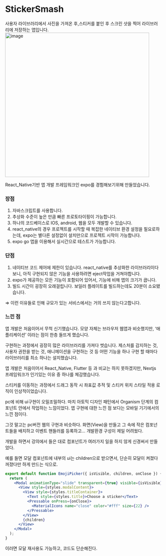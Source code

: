 # 

# StickerSmash

사용자 라이브러리에서 사진을 가져온 후,스티커를 붙인 후 스크린 샷을 찍어 라이브러리에 저장하는 앱입니다. 
<img width="466" alt="image" src="https://github.com/user-attachments/assets/d7c8d64a-929f-4579-87f1-50afd7e35b81">

React_Native기반 앱 개발 프레임워크인 expo를 경험해보기위해 만들었습니다. 

### 장점

1. 자바스크립트를 사용합니다. 
2. 추상화 수준이 높은 만큼 빠른 프로토타이핑이 가능합니다.
3. 하나의 코드베이스로 IOS, android, 웹을 모두 개발할 수 있습니다. 
4. react_native의 경우 프로젝트를 시작할 때 복잡한 네이티브 환경 설정을 필요로하는데, expo는 별다른 설정없이 설치만으로 프로젝트 시작이 가능합니다. 
5. expo go 앱을 이용해서 실시간으로 테스트가 가능합니다. 

### 단점

1. 네이티브 코드 제어에 제한이 있습니다. react_native를 추상화한 라이브러리이다보니, 아직 구현되지 않은 기능을 사용하려면 eject작업을 거쳐야합니다. 
2. expo가 제공하는 모든 기능이 포함되어 있어서, 기능에 비해 앱의 크기가 큽니다. 
3. 빌드 시간이 굉장히 오래걸립니다. 보일러 플레이트를 빌드하는데도 20분이 소요됐습니다. 

⇒ 이런 이유들로 인해 규모가 있는 서비스에서는 거의 쓰지 않는다고합니다. 

### 느낀 점

앱 개발은 처음이어서 무척 신기했습니다. 모양 자체는 브라우저 웹앱과 비슷했지만, ‘애플리케이션’ 이라는 점이 한층 들뜨게 했습니다. 

구현하는 과정에서 굉장히 많은 라이브러리를 가져다 썻습니다. 제스처를 감지하는 것, 사용자 권한을 받는 것, 애니메이션을 구현하는 것 등 어떤 기능을 하나 구현 할 때마다 라이브러리를 최소 하나는 설치했습니다. 

앱 개발은 처음이어서 React_Native, Flutter 등 과 비교는 하지 못하겠지만, Nextjs 프레임워크가 인기있는 이유 중 하나를 체감했습니다.

스티커를 이동하는 과정에서 드래그 동작 시 좌표값 추적 및 스티커 위치 스타일 적용 로직이 인상적이었습니다. 

pc에 비해 ui구현이 오밀조밀하다. 마치 아토믹 디자인 패턴에서 Organism 단계의 컴포넌트 안에서 작업하는 느낌이었다.  앱 구현에 대한 느낀 점 보다는 모바일 기기에서의 느낀 점이다. 

그것 말고는 pc버전 웹의 구현과 비슷하다. 화면(View)을 만들고 그 속에 작은 컴포넌트들을 배치하고 이벤트 핸들러를 등록하고… 개발환경 구성이 제일 어려웠다. 

개발을 하면서 강의에서 들은 대로 컴포넌트가 여러가지 일을 하지 않게 신경써서 만들었다. 

예를 들면 모달 컴포넌트에 내부의 ui는 children으로 받으면서, 단순히 모달이 켜졌다 꺼졌다만 하게 만드는 식으로. 

```jsx
export default function EmojiPicker({ isVisible, children, onClose }) {
  return (
    <Modal animationType="slide" transparent={true} visible={isVisible}>
      <View style={styles.modalContent}>
        <View style={styles.titleContainer}>
          <Text style={styles.title}>Choose a sticker</Text>
          <Pressable onPress={onClose}>
            <MaterialIcons name="close" color="#fff" size={22} />
          </Pressable>
        </View>
        {children}
      </View>
    </Modal>
  );
}
```

이러면 모달 재사용도 가능하고, 코드도 단순해진다.

